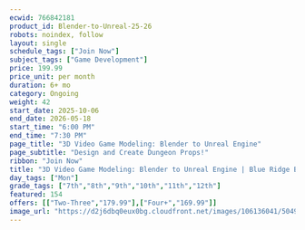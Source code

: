 ```yaml
---
ecwid: 766842181
product_id: Blender-to-Unreal-25-26
robots: noindex, follow
layout: single
schedule_tags: ["Join Now"]
subject_tags: ["Game Development"]
price: 199.99
price_unit: per month
duration: 6+ mo
category: Ongoing
weight: 42
start_date: 2025-10-06
end_date: 2026-05-18
start_time: "6:00 PM"
end_time: "7:30 PM"
page_title: "3D Video Game Modeling: Blender to Unreal Engine"
page_subtitle: "Design and Create Dungeon Props!"
ribbon: "Join Now"
title: "3D Video Game Modeling: Blender to Unreal Engine | Blue Ridge Boost"
day_tags: ["Mon"]
grade_tags: ["7th","8th","9th","10th","11th","12th"]
featured: 154
offers: [["Two-Three","179.99"],["Four+","169.99"]]
image_url: "https://d2j6dbq0eux0bg.cloudfront.net/images/106136041/5049135038.png"
---
```

